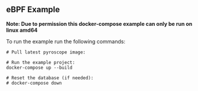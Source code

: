 ## eBPF Example

**Note: Due to permission this docker-compose example can only be run on linux amd64**

To run the example run the following commands:
```
# Pull latest pyroscope image:

# Run the example project:
docker-compose up --build

# Reset the database (if needed):
# docker-compose down
```
